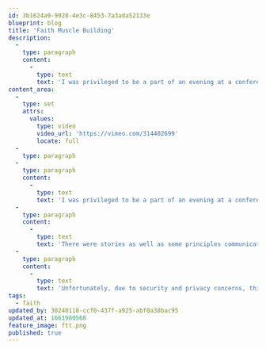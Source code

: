 ```yaml
---
id: 3b1624a9-9920-4e3c-8453-7a3ada52133e
blueprint: blog
title: 'Faith Muscle Building'
description:
  -
    type: paragraph
    content:
      -
        type: text
        text: 'I was privileged to be a part of an evening at a conference where a number of highly influential leaders shared about how their faith has grown.'
content_area:
  -
    type: set
    attrs:
      values:
        type: video
        video_url: 'https://vimeo.com/314402699'
        locate: full
  -
    type: paragraph
  -
    type: paragraph
    content:
      -
        type: text
        text: 'I was privileged to be a part of an evening at a conference where a number of highly influential leaders shared about how their faith has grown.'
  -
    type: paragraph
    content:
      -
        type: text
        text: 'There were stories as well as some principles communicated to us.'
  -
    type: paragraph
    content:
      -
        type: text
        text: 'Unfortunately, due to security and privacy concerns, this is not for distribution to the general public. Please contact me for permission to view.'
tags:
  - faith
updated_by: 30240118-ccf0-437f-a925-abf0a38bac95
updated_at: 1661980568
feature_image: ftt.png
published: true
---
```

